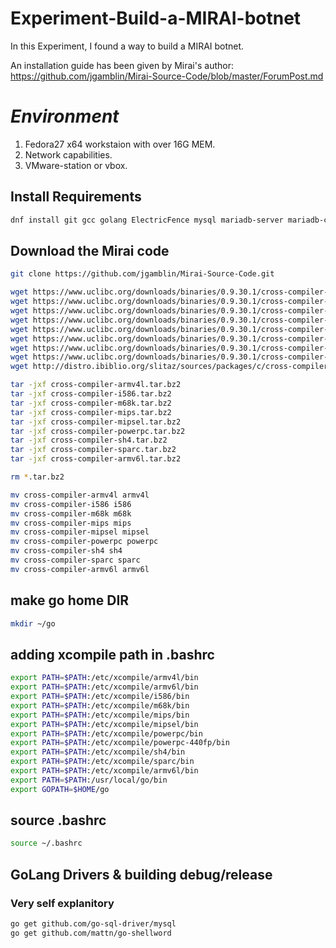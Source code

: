 # Experiment-Build-a-MIRAI-botnet
In this Experiment, I found a way to build a MIRAI botnet.

An installation guide has been given by Mirai's author:
https://github.com/jgamblin/Mirai-Source-Code/blob/master/ForumPost.md

# *Environment*
1. Fedora27 x64 workstaion with over 16G MEM.
2. Network capabilities.
3. VMware-station or vbox.

## Install Requirements
```bash
dnf install git gcc golang ElectricFence mysql mariadb-server mariadb-common bind bind-utils
```
## Download the Mirai code
```bash
git clone https://github.com/jgamblin/Mirai-Source-Code.git

wget https://www.uclibc.org/downloads/binaries/0.9.30.1/cross-compiler-armv4l.tar.bz2
wget https://www.uclibc.org/downloads/binaries/0.9.30.1/cross-compiler-i586.tar.bz2
wget https://www.uclibc.org/downloads/binaries/0.9.30.1/cross-compiler-m68k.tar.bz2
wget https://www.uclibc.org/downloads/binaries/0.9.30.1/cross-compiler-mips.tar.bz2
wget https://www.uclibc.org/downloads/binaries/0.9.30.1/cross-compiler-mipsel.tar.bz2
wget https://www.uclibc.org/downloads/binaries/0.9.30.1/cross-compiler-powerpc.tar.bz2
wget https://www.uclibc.org/downloads/binaries/0.9.30.1/cross-compiler-sh4.tar.bz2
wget https://www.uclibc.org/downloads/binaries/0.9.30.1/cross-compiler-sparc.tar.bz2
wget http://distro.ibiblio.org/slitaz/sources/packages/c/cross-compiler-armv6l.tar.bz2

tar -jxf cross-compiler-armv4l.tar.bz2
tar -jxf cross-compiler-i586.tar.bz2
tar -jxf cross-compiler-m68k.tar.bz2
tar -jxf cross-compiler-mips.tar.bz2
tar -jxf cross-compiler-mipsel.tar.bz2
tar -jxf cross-compiler-powerpc.tar.bz2
tar -jxf cross-compiler-sh4.tar.bz2
tar -jxf cross-compiler-sparc.tar.bz2
tar -jxf cross-compiler-armv6l.tar.bz2

rm *.tar.bz2

mv cross-compiler-armv4l armv4l
mv cross-compiler-i586 i586
mv cross-compiler-m68k m68k
mv cross-compiler-mips mips
mv cross-compiler-mipsel mipsel
mv cross-compiler-powerpc powerpc
mv cross-compiler-sh4 sh4
mv cross-compiler-sparc sparc
mv cross-compiler-armv6l armv6l
```
## make go home DIR
```bash
mkdir ~/go
```
## adding xcompile path in .bashrc
```bash
export PATH=$PATH:/etc/xcompile/armv4l/bin
export PATH=$PATH:/etc/xcompile/armv6l/bin
export PATH=$PATH:/etc/xcompile/i586/bin
export PATH=$PATH:/etc/xcompile/m68k/bin
export PATH=$PATH:/etc/xcompile/mips/bin
export PATH=$PATH:/etc/xcompile/mipsel/bin
export PATH=$PATH:/etc/xcompile/powerpc/bin
export PATH=$PATH:/etc/xcompile/powerpc-440fp/bin
export PATH=$PATH:/etc/xcompile/sh4/bin
export PATH=$PATH:/etc/xcompile/sparc/bin
export PATH=$PATH:/etc/xcompile/armv6l/bin
export PATH=$PATH:/usr/local/go/bin
export GOPATH=$HOME/go
```
## source .bashrc
```bash
source ~/.bashrc
```
## GoLang Drivers & building debug/release
### Very self explanitory
```bash
go get github.com/go-sql-driver/mysql
go get github.com/mattn/go-shellword
```
